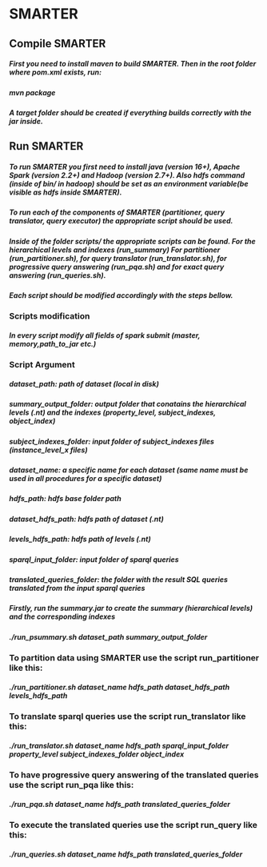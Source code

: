 # SMARTER

## Compile SMARTER
##### First you need to install maven to build SMARTER. Then in the root folder where pom.xml exists, run:
##### mvn package
##### A target folder should be created if everything builds correctly with the jar inside.

## Run SMARTER
##### To run SMARTER you first need to install java (version 16+), Apache Spark (version 2.2+) and Hadoop (version 2.7+). Also hdfs command (inside of bin/ in hadoop) should be set as an environment variable(be visible as hdfs inside SMARTER).
##### To run each of the components of SMARTER (partitioner, query translator, query executor) the appropriate script should be used.
##### Inside of the folder scripts/ the appropriate scripts can be found. For the hierarchical levels and indexes (run_summary)  For partitioner (run_partitioner.sh), for query translator (run_translator.sh), for progressive query answering (run_pqa.sh) and for exact query answering (run_queries.sh).
##### Each script should be modified accordingly with the steps bellow.



### Scripts modification
##### In every script modify all fields of spark submit (master, memory,path_to_jar etc.)

### Script Argument

##### **dataset_path:** path of dataset (local in disk)

##### **summary_output_folder:** output folder that conatains the hierarchical levels (.nt) and the indexes (property_level, subject_indexes, object_index)  

##### **subject_indexes_folder:** input folder of subject_indexes files (instance_level_x files)

##### **dataset_name:** a specific name for each dataset (same name must be used in all procedures for a specific dataset)

##### **hdfs_path:** hdfs base folder path

##### **dataset_hdfs_path:** hdfs path of dataset (.nt)

##### **levels_hdfs_path:** hdfs path of levels (.nt)

##### **sparql_input_folder:** input folder of sparql queries

##### **translated_queries_folder:** the folder with the result SQL queries translated from the input sparql queries

 
##### Firstly, run the summary.jar to create the summary (hierarchical levels) and the corresponding indexes
##### ./run_psummary.sh  dataset_path summary_output_folder 

### To partition data using SMARTER use the script run_partitioner like this:
##### ./run_partitioner.sh  dataset_name hdfs_path dataset_hdfs_path levels_hdfs_path

### To translate sparql queries use the script run_translator like this:
##### ./run_translator.sh  dataset_name hdfs_path sparql_input_folder property_level subject_indexes_folder object_index

### To have progressive query answering of the translated queries use the script run_pqa like this:
##### ./run_pqa.sh  dataset_name hdfs_path translated_queries_folder

### To execute the translated queries use the script run_query like this:
##### ./run_queries.sh  dataset_name hdfs_path translated_queries_folder
